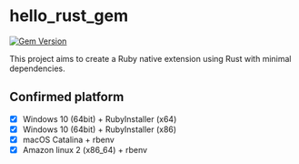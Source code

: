 # hello_rust_gem

[![Gem Version](https://badge.fury.io/rb/hello_rust.svg)](https://badge.fury.io/rb/hello_rust)

This project aims to create a Ruby native extension using Rust with minimal dependencies.

## Confirmed platform

- [x] Windows 10 (64bit) + RubyInstaller (x64)
- [x] Windows 10 (64bit) + RubyInstaller (x86)
- [x] macOS Catalina + rbenv
- [x] Amazon linux 2 (x86_64) + rbenv
